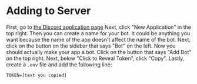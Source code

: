 # Adding to Server

First, go to [the Discord application page](https://discord.com/developers/applications)
Next, click "New Application" in the top right.
Then you can create a name for your bot. It could be anything you want because the name of the app doesn't affect the name of the bot.
Next, click on the button on the sidebar that says "Bot" on the left.
Now you should actually make your app a bot. Click on the button that says "Add Bot" on the top right.
Next, below "Click to Reveal Token", click "Copy".
Lastly, create a `.env` file and add the following line:
```
TOKEN=[text you copied]
```
